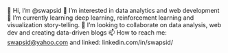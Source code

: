 👋 Hi, I’m @swapsid
👀 I’m interested in data analytics and web development
🌱 I’m currently learning deep learning, reinforcement learning and visualization story-telling.
💞️ I’m looking to collaborate on data analysis, web dev and creating data-driven blogs
📫 How to reach me: swapsid@yahoo.com and linked: linkedin.com/in/swapsid/

<!---
swapsid/swapsid is a ✨ special ✨ repository because its `README.md` (this file) appears on your GitHub profile.
You can click the Preview link to take a look at your changes.
--->
